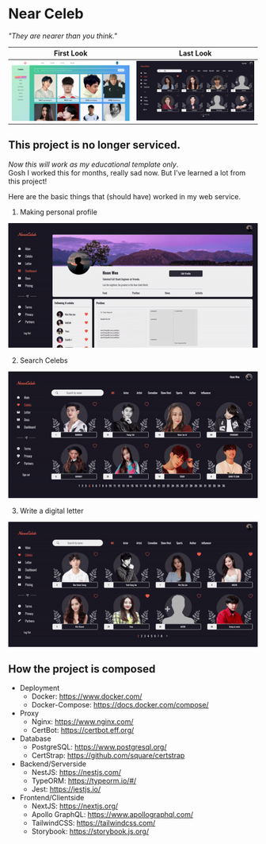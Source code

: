 # Near Celeb 

_"They are nearer than you think."_  
  
|First Look|Last Look|
|---|---|
|![first_look](images/first_look.png)|![last_look](images/last_look.jpeg)


## This project is no longer serviced.
*Now this will work as my educational template only*.  
Gosh I worked this for months, really sad now.
But I've learned a lot from this project!

Here are the basic things that (should have) worked in my web service.   

1. Making personal profile  

![profile](images/profile.gif)

2. Search Celebs  

![search](images/search.gif)

3. Write a digital letter  

![letter](images/letter.gif)



## How the project is composed
- Deployment  
  - Docker: https://www.docker.com/  
  - Docker-Compose: https://docs.docker.com/compose/ 
- Proxy
  - Nginx: https://www.nginx.com/
  - CertBot: https://certbot.eff.org/
- Database
	- PostgreSQL: https://www.postgresql.org/
	- CertStrap: https://github.com/square/certstrap
- Backend/Serverside
  - NestJS: https://nestjs.com/ 
  - TypeORM: https://typeorm.io/#/
  - Jest: https://jestjs.io/
- Frontend/Clientside
  - NextJS: https://nextjs.org/
  - Apollo GraphQL: https://www.apollographql.com/
  - TailwindCSS: https://tailwindcss.com/
  - Storybook: https://storybook.js.org/
